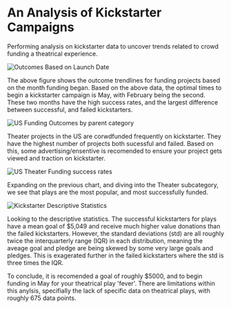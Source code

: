 # An Analysis of Kickstarter Campaigns
Performing analysis on kickstarter data to uncover trends related to crowd funding a theatrical experience. 

![Outcomes Based on Launch Date](C:\Users\jason\Documents\Data_analytics\projects\louise_kickstarter)

The above figure shows the outcome trendlines for funding projects based on the month funding began. Based on the above data, the optimal times to begin a kickstarter campaign is May, with February being the second. These two months have the high success rates, and the largest difference between successful, and failed kickstarters. 

![US Funding Outcomes by parent category](C:\Users\jason\Documents\Data_analytics\projects\louise_kickstarter)

Theater projects in the US are corwdfunded frequently on kickstarter. They have the highest number of projects both sucessful and failed. Based on this, some advertising/ensentive is recomended to ensure your project gets viewed and traction on kickstarter. 

![US Theater Funding success rates](C:\Users\jason\Documents\Data_analytics\projects\louise_kickstarter)

Expanding on the previous chart, and diving into the Theater subcategory, we see that plays are the most popular, and most successfully funded. 

![Kickstarter Descriptive Statistics](C:\Users\jason\Documents\Data_analytics\projects\louise_kickstarter)

Looking to the descriptive statistics. The successful kickstarters for plays have a mean goal of $5,049 and receive much higher value donations than the failed kickstarters. However, the standard deviations (std) are all roughly twice the interquarterly range (IQR) in each distribution, meaning the aveage goal and pledge are being skewed by some very large goals and pledges. This is exagerated further in the failed kickstarters where the std is three times the IQR.


To conclude, it is recomended a goal of roughly $5000, and to begin funding in May for your theatrical play 'fever'. There are limitations within this anylsis, specifially the lack of specific data on theatrical plays, with roughly 675 data points. 
